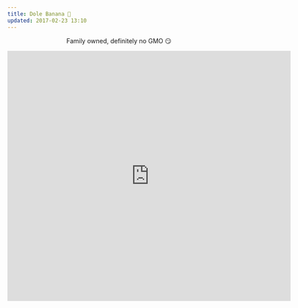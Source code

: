 ```yaml
---
title: Dole Banana 🍌
updated: 2017-02-23 13:10
---
```


<p align="center">
<quote>Family owned, definitely no GMO 😏</quote>
</p>
<iframe src="https://player.vimeo.com/video/204116564" width="640" height="564" frameborder="0" allow="autoplay; fullscreen" allowfullscreen></iframe>
